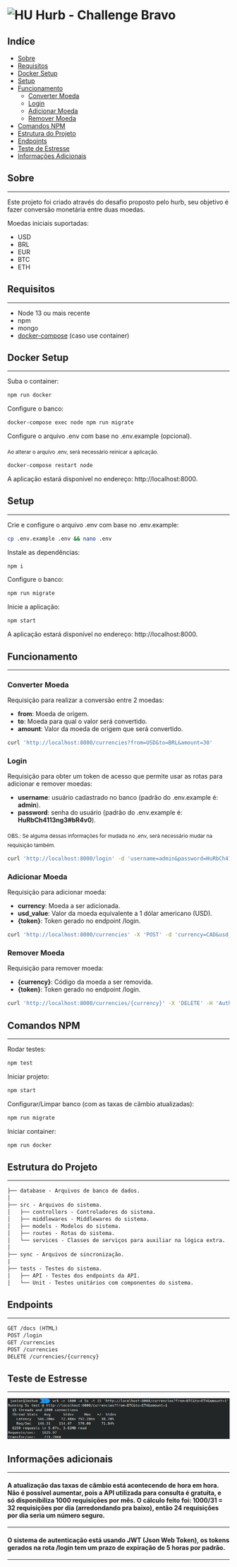 # <img src="https://avatars1.githubusercontent.com/u/7063040?v=4&s=200.jpg" alt="HU" width="24" /> Hurb - Challenge Bravo

## Indíce
* [Sobre](#about)
* [Requisitos](#requirements)
* [Docker Setup](#docker-setup)
* [Setup](#setup)
* [Funcionamento](#work)
    * [Converter Moeda](#work-currency-convert)
    * [Login](#work-login)
    * [Adicionar Moeda](#work-currency-add)
    * [Remover Moeda](#work-currency-remove)
* [Comandos NPM](#npm-commands)
* [Estrutura do Projeto](#filesystem)
* [Endpoints](#endpoints)
* [Teste de Estresse](#stress-test)
* [Informações Adicionais](#details)

<a name="about"></a>
## Sobre
---
Este projeto foi criado através do desafio proposto pelo hurb, seu objetivo é fazer conversão monetária entre duas moedas.

Moedas iniciais suportadas:
- USD
- BRL
- EUR
- BTC
- ETH

<a name="requirements"></a>
## Requisitos
---
- Node 13 ou mais recente
- npm
- mongo
- [docker-compose](https://docs.docker.com/compose/install) (caso use container)

<a name="docker-setup"></a>
## Docker Setup
---

Suba o container:
```sh
npm run docker
```

Configure o banco:
```sh
docker-compose exec node npm run migrate
```

Configure o arquivo .env com base no .env.example (opcional).

<sub>Ao alterar o arquivo .env, será necessário reinicar a aplicação.</sub>
```sh
docker-compose restart node
```

A aplicação estará disponível no endereço: http://localhost:8000.

<a name="setup"></a>
## Setup
---
Crie e configure o arquivo .env com base no .env.example:
```sh
cp .env.example .env && nano .env
```

Instale as dependências:
```sh 
npm i
```

Configure o banco:
```sh
npm run migrate
```

Inicie a aplicação:
```sh
npm start
```

A aplicação estará disponível no endereço: http://localhost:8000.

<a name="work"></a>
## Funcionamento
---
<a name="work-currency-convert"></a>
### Converter Moeda
Requisição para realizar a conversão entre 2 moedas:
- **from**: Moeda de origem.
- **to**: Moeda para qual o valor será convertido.
- **amount**: Valor da moeda de origem que será convertido.
```sh
curl 'http://localhost:8000/currencies?from=USD&to=BRL&amount=30'
```

<a name="work-login"></a>
### Login
Requisição para obter um token de acesso que permite usar as rotas para adicionar e remover moedas:
- **username**: usuário cadastrado no banco (padrão do .env.example é: **admin**).
- **password**: senha do usuário (padrão do .env.example é: **HuRbCh4113ng3#bR4v0**).

<sub>OBS.: Se alguma dessas informações for mudada no .env, será necessário mudar na requisição também.</sub>
```sh
curl 'http://localhost:8000/login' -d 'username=admin&password=HuRbCh4113ng3#bR4v0'
```

<a name="work-currency-add"></a>
### Adicionar Moeda
Requisição para adicionar moeda:
- **currency**: Moeda a ser adicionada.
- **usd_value**: Valor da moeda equivalente a 1 dólar americano (USD).
- **{token}**: Token gerado no endpoint /login.
```sh
curl 'http://localhost:8000/currencies' -X 'POST' -d 'currency=CAD&usd_value=1.26' -H 'Authorization: Bearer {token}'
```

<a name="work-currency-remove"></a>
### Remover Moeda
Requisição para remover moeda:
- **{currency}**: Código da moeda a ser removida.
- **{token}**: Token gerado no endpoint /login.
```sh
curl 'http://localhost:8000/currencies/{currency}' -X 'DELETE' -H 'Authorization: Bearer {token}'
```

<a name="npm-commands"></a>
## Comandos NPM
---
Rodar testes:
```sh
npm test
```

Iniciar projeto:
```sh
npm start
```

Configurar/Limpar banco (com as taxas de câmbio atualizadas):
```sh
npm run migrate
```

Iniciar container:
```sh
npm run docker
```

<a name="filesystem"></a>
## Estrutura do Projeto
---
```
├── database - Arquivos de banco de dados.
│
├── src - Arquivos do sistema.
│   ├── controllers - Controladores do sistema.
│   ├── middlewares - Middlewares do sistema.
│   ├── models - Modelos do sistema.
│   ├── routes - Rotas do sistema.
│   └── services - Classes de serviços para auxiliar na lógica extra.
│
├── sync - Arquivos de sincronização.
|
├── tests - Testes do sistema.
│   ├── API - Testes dos endpoints da API.
│   └── Unit - Testes unitários com componentes do sistema.
```

<a name="endpoints"></a>
## Endpoints
---
```
GET /docs (HTML)
POST /login
GET /currencies
POST /currencies
DELETE /currencies/{currency}
```

<a name="stress-test"></a>
## Teste de Estresse
---
<img src="./stress-test.jpg" alt="stress test" />

<a name="details"></a>
## Informações adicionais
---

#### A atualização das taxas de câmbio está acontecendo de hora em hora. Não é possível aumentar, pois a API utilizada para consulta é gratuita, e só disponibiliza 1000 requisições por mês. O cálculo feito foi: 1000/31 = 32 requisições por dia (arredondando pra baixo), então 24 requisições por dia seria um número seguro.

---

#### O sistema de autenticação está usando JWT (Json Web Token), os tokens gerados na rota /login tem um prazo de expiração de 5 horas por padrão.
---